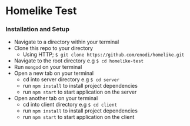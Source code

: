 # Homelike Test

### Installation and Setup
* Navigate to a directory within your terminal
* Clone this repo to your directory
  * Using HTTP; ```$ git clone https://github.com/enodi/homelike.git```
* Navigate to the root directory e.g ```$ cd homelike-test```
* Run ```mongod``` on your terminal
* Open a new tab on your terminal
  * cd into server directory e.g ```$ cd server```
  * run ```npm install``` to install project dependencies
  * run ```npm start``` to start application on the server
* Open another tab on your terminal
  * cd into client directory e.g ```$ cd client```
  * run ```npm install``` to install project dependencies
  * run ```npm start``` to start application on the client

